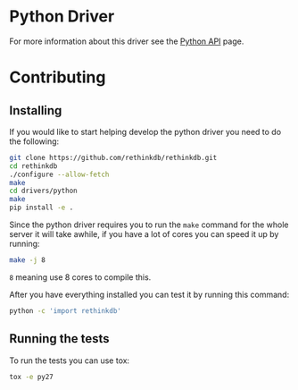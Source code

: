 # Python Driver

For more information about this driver see the [Python API](http://www.rethinkdb.com/api/python/) page.

# Contributing

## Installing
If you would like to start helping develop the python driver you need to do
the following:

```bash
git clone https://github.com/rethinkdb/rethinkdb.git
cd rethinkdb
./configure --allow-fetch
make
cd drivers/python
make
pip install -e .
```

Since the python driver requires you to run the `make` command for the whole
server it will take awhile, if you have a lot of cores you can speed it up by
running:

```bash
make -j 8
```

`8` meaning use 8 cores to compile this.

After you have everything installed you can test it by running this command:

```bash
python -c 'import rethinkdb'
```

## Running the tests

To run the tests you can use tox:

```bash
tox -e py27
```
